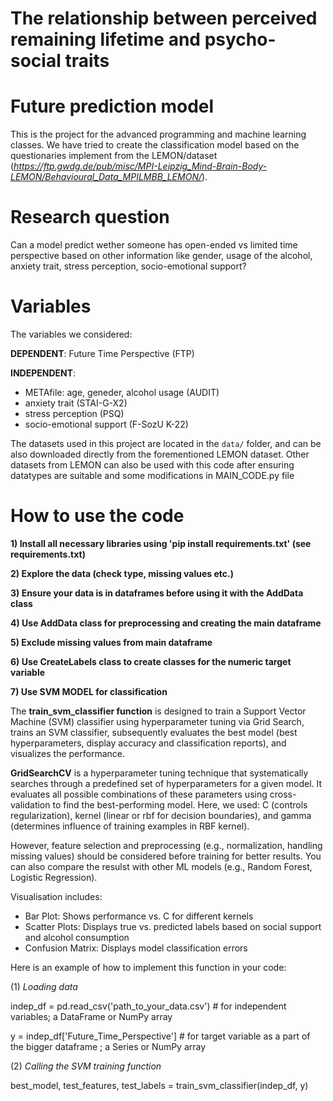 # **The relationship between perceived remaining lifetime and psycho-social traits**


# Future prediction model 
This is the project for the advanced programming and machine learning classes. We have tried to create the classification model 
based on the questionaries implement from the LEMON/dataset (*https://ftp.gwdg.de/pub/misc/MPI-Leipzig_Mind-Brain-Body-LEMON/Behavioural_Data_MPILMBB_LEMON/*).

# Research question
Can a model predict wether someone has open-ended vs limited time perspective based on other information like gender, usage of the alcohol, anxiety trait, stress perception, socio-emotional support?

# Variables
The variables we considered:

**DEPENDENT**: Future Time Perspective (FTP)

**INDEPENDENT**: 

- METAfile: age, geneder, alcohol usage (AUDIT)
- anxiety trait (STAI-G-X2)
- stress perception (PSQ)
- socio-emotional support (F-SozU K-22)

The datasets used in this project are located in the `data/` folder, and can be also downloaded directly from the forementioned LEMON dataset.
Other datasets from LEMON can also be used with this code after ensuring datatypes are suitable and some modifications in MAIN_CODE.py file

# How to use the code

**1) Install all necessary libraries using 'pip install requirements.txt' (see requirements.txt)**

**2) Explore the data (check type, missing values etc.)**

**3) Ensure your data is in dataframes before using it with the AddData class**

**4) Use AddData class for preprocessing and creating the main dataframe**

**5) Exclude missing values from main dataframe**

**6) Use CreateLabels class to create classes for the numeric target variable**

**7) Use SVM MODEL for classification**

The **train_svm_classifier function** is designed to train a Support Vector Machine (SVM) classifier using hyperparameter tuning via Grid Search, trains an SVM classifier, subsequently evaluates the best model (best hyperparameters, display accuracy and classification reports), and visualizes the performance.

**GridSearchCV** is a hyperparameter tuning technique that systematically searches through a predefined set of 
hyperparameters for a given model. It evaluates all possible combinations of these parameters using cross-validation to find the best-performing model. Here, we used: C (controls regularization), kernel (linear or rbf for decision    boundaries), and gamma (determines influence of training examples in RBF kernel).

However, feature selection and preprocessing (e.g., normalization, handling missing values) should be considered before training for better results. You can also compare   the resulst with other ML models (e.g., Random Forest, Logistic Regression).

Visualisation includes:

- Bar Plot: Shows performance vs. C for different kernels
- Scatter Plots: Displays true vs. predicted labels based on social support and alcohol consumption
- Confusion Matrix: Displays model classification errors

Here is an example of how to implement this function in your code:

(1) *Loading data*

indep_df = pd.read_csv('path_to_your_data.csv')  # for independent variables; a DataFrame or NumPy array

y = indep_df['Future_Time_Perspective']  # for target variable as a part of the bigger dataframe ; a Series or NumPy array

(2) *Calling the SVM training function*

best_model, test_features, test_labels = train_svm_classifier(indep_df, y)
